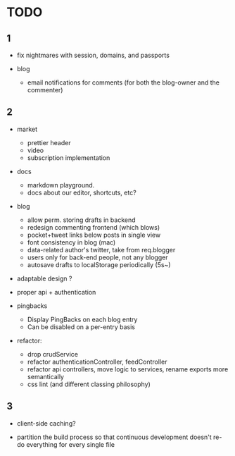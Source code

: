 # TODO 

## 1

- fix nightmares with session, domains, and passports

- blog
  - email notifications for comments (for both the blog-owner and the commenter)



## 2

- market
  - prettier header
  - video
  - subscription implementation

- docs
  - markdown playground.
  - docs about our editor, shortcuts, etc?

- blog
  - allow perm. storing drafts in backend
  - redesign commenting frontend (which blows)
  - pocket+tweet links below posts in single view
  - font consistency in blog (mac)
  - data-related author's twitter, take from req.blogger
  - users only for back-end people, not any blogger
  - autosave drafts to localStorage periodically (5s~)

- adaptable design ?
- proper api + authentication

- pingbacks
  - Display PingBacks on each blog entry
  - Can be disabled on a per-entry basis

- refactor:
    - drop crudService
    - refactor authenticationController, feedController
    - refactor api controllers, move logic to services, rename exports more semantically
    - css lint (and different classing philosophy)



## 3

- client-side caching?

- partition the build process so that continuous development
  doesn't re-do everything for every single file
  